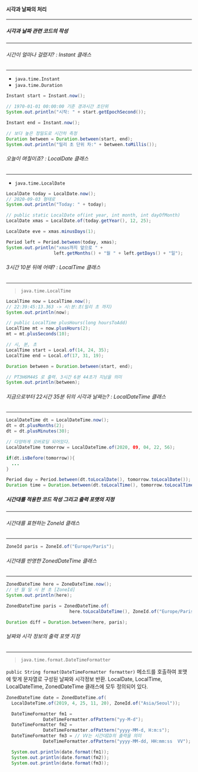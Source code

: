 #### 시각과 날짜의 처리
---
##### 시각과 날짜 관련 코드의 작성
---
###### 시간이 얼마나 걸렸지? : Instant 클래스
---
- `java.time.Instant`
- `java.time.Duration`
```java
Instant start = Instant.now();

// 1970-01-01 00:00:00 기준 경과시간 초단위
System.out.println("시작: " + start.getEpochSecond());

Instant end = Instant.now();

// 보다 높은 정밀도로 시간차 측정
Duration between = Duration.between(start, end);
System.out.println("밀리 초 단위 차:" + between.toMillis());
```

###### 오늘이 며칠이죠? : LocalDate 클래스
---
- `java.time.LocalDate`
```java
LocalDate today = LocalDate.now();
// 2020-09-03 형태로
System.out.println("Today: " + today);

// public static LocalDate of(int year, int month, int dayOfMonth)
LocalDate xmas = LocalDate.of(today.getYear(), 12, 25);

LocalDate eve = xmas.minusDays(1);

Period left = Period.between(today, xmas);
System.out.println("xmas까지 앞으로 " +
                  left.getMonths() + "월 " + left.getDays() + "일");
```

###### 3시간 10분 뒤에 어때? : LocalTime 클래스
---
> `java.time.LocalTime`

```java
LocalTime now = LocalTime.now();
// 22:39:45:13.363 -> 시:분:초(밀리 초 까지)
System.out.println(now);

// public LocalTime plusHours(long hoursToAdd)
LocalTime mt = now.plusHours(2);
mt = mt.plusSeconds(10);

// 시, 분, 초
LocalTime start = Local.of(14, 24, 35);
LocalTime end = Local.of(17, 31, 19);

Duration between = Duration.between(start, end);

// PT3H6M44S 로 출력. 3시간 6분 44초가 지남을 의미
System.out.println(between);
```

###### 지금으로부터 22시간 35분 뒤의 시각과 날짜는? : LocalDateTime 클래스
---
```java
LocalDateTime dt = LocalDateTime.now();
dt = dt.plusMonths(2);
dt = dt.plusMinutes(30);

// 다양하게 오버로딩 되어있다.
LocalDateTime tomorrow = LocalDateTime.of(2020, 09, 04, 22, 56);

if(dt.isBefore(tomorrow)){
  ...
}

Period day = Period.between(dt.toLocalDate(), tomorrow.toLocalDate());
Duration time = Duration.between(dt.toLocalTime(), tomorrow.toLocalTime());
```

##### 시간대를 적용한 코드 작성 그리고 출력 포맷의 지정
---
###### 시간대를 표현하는 ZoneId 클래스
---
```java
ZoneId paris = ZoneId.of("Europe/Paris");
```
###### 시간대를 반영한 ZonedDateTime 클래스
---
```java
ZonedDateTime here = ZoneDateTime.now();
// 년 월 일 시 분 초 [ZoneId]
System.out.println(here);

ZonedDateTime paris = ZonedDateTime.of(
                        here.toLocalDateTime(), ZoneId.of("Europe/Paris"));

Duration diff = Duration.between(here, paris);
```

###### 날짜와 시각 정보의 출력 포맷 지정
---
> `java.time.format.DateTimeFormatter`

`public String format(DateTimeFormatter formatter)` 메소드를 호출하여 포맷에 맞게 문자열로 구성된 날짜와 시각정보 반환. LocalDate, LocalTime, LocalDateTime, ZonedDateTime 클래스에 모두 정의되어 있다.
```java
ZonedDateTime date = ZonedDateTime.of(
  LocalDateTime.of(2019, 4, 25, 11, 20), ZoneId.of("Asia/Seoul"));

  DateTimeFormatter fm1 = 
              DateTimeFormatter.ofPattern("yy-M-d");
  DateTimeFormatter fm2 = 
              DateTimeFormatter.ofPattern("yyyy-MM-d, H:m:s");
  DateTimeFormatter fm3 = // VV는 시간대ID의 출력을 의미
              DateTimeFormatter.ofPattern("yyyy-MM-dd, HH:mm:ss  VV");

  System.out.println(date.format(fm1));
  System.out.println(date.format(fm2));
  System.out.println(date.format(fm3));